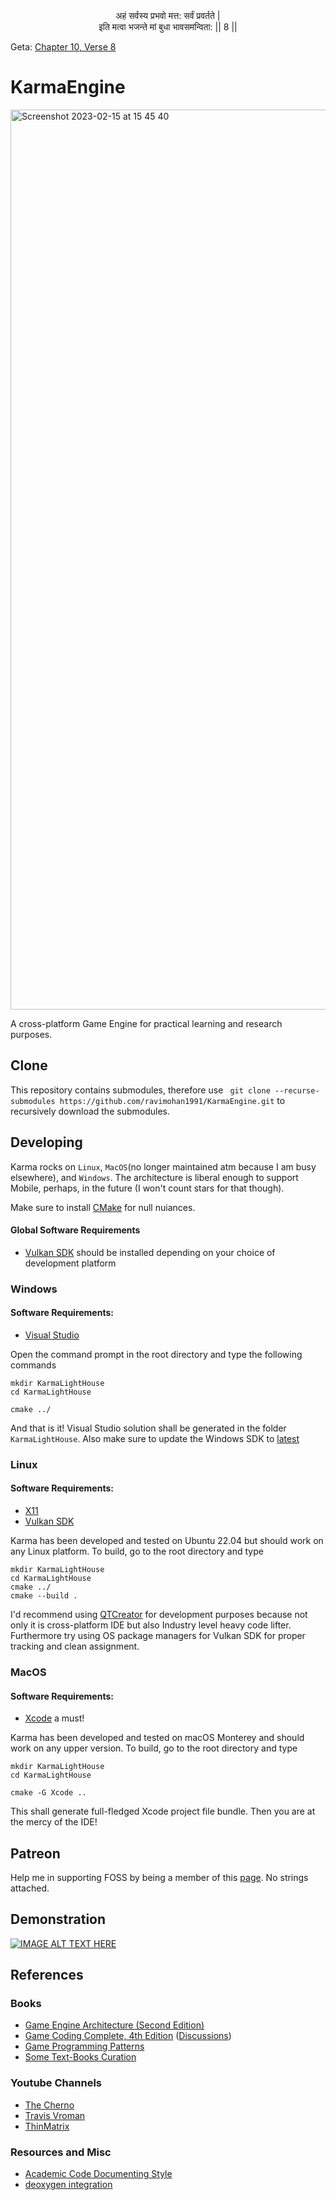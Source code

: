 <div align="center"> अहं सर्वस्य प्रभवो मत्त: सर्वं प्रवर्तते | </div>

<div align="center"> इति मत्वा भजन्ते मां बुधा भावसमन्विता: || 8 || </div>

Geta: [Chapter 10, Verse 8](https://www.holy-bhagavad-gita.org/chapter/10/verse/8)

KarmaEngine
===========
<img width="1440" alt="Screenshot 2023-02-15 at 15 45 40" src="https://user-images.githubusercontent.com/2173654/218999401-fe78d0e1-7bff-45ca-a0ab-cb6ab2ce31aa.png">

A cross-platform Game Engine for practical learning and research purposes.

Clone
------
This repository contains submodules, therefore use ``` git clone --recurse-submodules https://github.com/ravimohan1991/KarmaEngine.git``` to recursively download the submodules.

Developing
-----------------------

Karma rocks on ```Linux```, ```MacOS```(no longer maintained atm because I am busy elsewhere), and ```Windows```.  The architecture is liberal enough to support Mobile, perhaps, in the future (I won't count stars for that though). 

Make sure to install [CMake](https://cmake.org/) for null nuiances.

#### Global Software Requirements ###
* [Vulkan SDK](https://www.lunarg.com/vulkan-sdk/) should be installed depending on your choice of development platform

### Windows ###
#### Software Requirements:
* [Visual Studio](https://visualstudio.microsoft.com/)

Open the command prompt in the root directory and type the following commands
```
mkdir KarmaLightHouse
cd KarmaLightHouse

cmake ../
```

And that is it!  Visual Studio solution shall be generated in the folder ```KarmaLightHouse```.  Also make sure to update the Windows SDK to [latest](https://developer.microsoft.com/en-us/windows/downloads/windows-sdk/) 


### Linux ###
#### Software Requirements:
* [X11](https://www.glfw.org/docs/3.3/compile.html#compile_deps)
* [Vulkan SDK](https://vulkan.lunarg.com/doc/view/latest/linux/getting_started_ubuntu.html)

Karma has been developed and tested on Ubuntu 22.04 but should work on any Linux platform. To build, go to the root directory and type
```
mkdir KarmaLightHouse
cd KarmaLightHouse
cmake ../
cmake --build .
```
I'd recommend using [QTCreator](https://www.qt.io/product/development-tools) for development purposes because not only it is cross-platform IDE but also Industry level heavy code lifter. Furthermore try using OS package managers for Vulkan SDK for proper tracking and clean assignment.


### MacOS ###
#### Software Requirements:
* [Xcode](https://developer.apple.com/xcode/) a must!

Karma has been developed and tested on macOS Monterey and should work on any upper version. To build, go to the root directory and type
```
mkdir KarmaLightHouse
cd KarmaLightHouse

cmake -G Xcode ..
```
This shall generate full-fledged Xcode project file bundle.  Then you are at the mercy of the IDE!

Patreon
-----------
Help me in supporting FOSS by being a member of this [page](https://www.patreon.com/FreeandOpen). No strings attached.

Demonstration
-------------
[![IMAGE ALT TEXT HERE](https://img.youtube.com/vi/8ebeqtLxt9g/0.jpg)](https://www.youtube.com/watch?v=8ebeqtLxt9g)

References
-----------

### Books
* [Game Engine Architecture (Second Edition)](https://www.gameenginebook.com/)
* [Game Coding Complete, 4th Edition](http://www.amazon.com/gp/offer-listing/1133776574/ref=as_li_tl?ie=UTF8&camp=1789&creative=9325&creativeASIN=1133776574&linkCode=am2&tag=gamecodecompl-20&linkId=YTOZOL6OXF45PZSQ) ([Discussions](https://www.mcshaffry.com/GameCode/))
* [Game Programming Patterns](https://gameprogrammingpatterns.com/contents.html)
* [Some Text-Books Curation](https://github.com/kurong00/GameProgramBooks)

### Youtube Channels
* [The Cherno](https://www.youtube.com/user/TheChernoProject)
* [Travis Vroman](https://www.youtube.com/user/barzahd512)
* [ThinMatrix](https://www.youtube.com/watch?v=f3Cr8Yx3GGA)

### Resources and Misc
* [Academic Code Documenting Style](https://www.cs.cmu.edu/~410/doc/doxygen.html)
* [deoxygen integration](https://github.com/satu0king/Github-Documentation-With-Doxygen)
